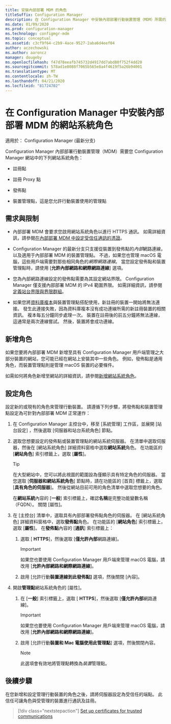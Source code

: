 ```yaml
---
title: 安裝內部部署 MDM 的角色
titleSuffix: Configuration Manager
description: 在 Configuration Manager 中安裝內部部署行動裝置管理（MDM）所需的網站系統角色。
ms.date: 01/09/2020
ms.prod: configuration-manager
ms.technology: configmgr-mdm
ms.topic: conceptual
ms.assetid: c3cf9f64-c2b9-4ace-9527-2aba6d4eef04
author: aczechowski
ms.author: aaroncz
manager: dougeby
ms.openlocfilehash: f47d78eeafb745732d4917dd7abd80f752f4dd20
ms.sourcegitcommit: 578ad1e8088f7065b565e8a4f4619f5a26b94001
ms.translationtype: MT
ms.contentlocale: zh-TW
ms.lasthandoff: 04/21/2020
ms.locfileid: "81724702"
---
```

# <a name="install-site-system-roles-for-on-premises-mdm-in-configuration-manager"></a>在 Configuration Manager 中安裝內部部署 MDM 的網站系統角色

適用於：  Configuration Manager (最新分支)

Configuration Manager 內部部署行動裝置管理（MDM）需要您 Configuration Manager 網站中的下列網站系統角色：

- 註冊點

- 註冊 Proxy 點

- 發佈點

- 裝置管理點，這是您允許行動裝置使用的管理點

## <a name="requirements-and-limitations"></a>需求與限制

- 內部部署 MDM 會要求您啟用網站系統角色以進行 HTTPS 通訊。 如需詳細資訊，請參閱[在內部部署 MDM 中設定受信任通訊的憑證](set-up-certificates-on-premises-mdm.md)。

- Configuration Manager 的最新分支只支援從裝置到發佈點的*內部*網路連線，以及適用于內部部署 MDM 的裝置管理點。 不過，如果您也管理 macOS 電腦，這些用戶端需要對那些相同角色的*網際網路連線*。 當您設定發佈點和裝置管理點時，請使用 [**允許內部網路和網際網路連線**] 選項。

- 您為內部網路連線設定的發佈點需要為其設定網站界限。 Configuration Manager 僅支援內部部署 MDM 的 IPv4 範圍界限。 如需詳細資訊，請參閱[定義站台界限與界限群組](../../core/servers/deploy/configure/define-site-boundaries-and-boundary-groups.md)。

- 如果您將[資料庫複本](../../core/servers/deploy/configure/database-replicas-for-management-points.md)與裝置管理點搭配使用，新註冊的裝置一開始將無法連接。 發生此連接失敗，因為資料庫複本沒有成功連線所需的新註冊裝置的相關資訊。 複本每五分鐘同步處理一次。 裝置在註冊後的前五分鐘將無法連線，這通常是兩次連線嘗試。 然後，裝置將會成功連線。

## <a name="add-roles"></a>新增角色

如果您要將內部部署 MDM 新增至具有 Configuration Manager 用戶端管理之大部分裝置的網站，您可能已經在網站上安裝其中一些角色。 例如，發佈點是通用角色，而裝置管理點則是管理 macOS 裝置的必要條件。

如需如何將角色新增至網站的詳細資訊，請參閱[新增網站系統角色](../../core/servers/deploy/configure/install-site-system-roles.md)。

## <a name="configure-roles"></a>設定角色

設定新的或現有的角色來管理行動裝置。 請遵循下列步驟，將發佈點和裝置管理點設定為可針對內部部署 MDM 正常運作：

1. 在 Configuration Manager 主控台中，移至 [系統管理]  工作區，並展開 [站台設定]  ，然後選取 [伺服器和站台系統角色]  節點。

1. 選取您想要設定的發佈點或裝置管理點的網站系統伺服器。 在清單中選取伺服器，然後在 [網站系統角色] 詳細資料窗格中選取**網站系統**角色。 在功能區的 [**網站角色**] 索引標籤上，選取 [**屬性**]。

    > [!TIP]
    > 在大型網站中，您可以將此視圖的範圍設為僅顯示具有特定角色的伺服器。 當您選取 [**伺服器和網站系統角色**] 節點時，請在功能區的 [首頁] 標籤上，選取 [**具有角色的伺服器**]。 然後從網站目前可用的角色清單中選取您想要的角色。

    在**網站系統**內容的 [**一般**] 索引標籤上，確認**名稱**是完整功能變數名稱（FQDN）。 關閉 [屬性]。

1. 在 [主控台] 清單中，選取具有內部部署發佈點角色的伺服器。 在 [網站系統角色] 詳細資料窗格中，選取**發佈點**角色。 在功能區的 [**網站角色**] 索引標籤上，選取 [**屬性**]。 在**發佈點**內容的 [**通訊**] 索引標籤上：

    1. 選取 [ **HTTPS**]，然後選取 [**僅允許內部**網路連線]。

        > [!IMPORTANT]
        > 如果您也要使用 Configuration Manager 用戶端來管理 macOS 電腦，請改用 [**允許內部網路和網際網路連線**]。

    1. 啟用 [允許行動**裝置連線到此發佈點]** 選項，然後關閉 [內容]。

1. 開啟**管理點**網站系統角色的 [屬性]。

    1. 在 [**一般**] 索引標籤上，選取 [ **HTTPS**]，然後選取 [**僅允許內部**網路連線]。

        > [!IMPORTANT]
        > 如果您也要使用 Configuration Manager 用戶端來管理 macOS 電腦，請改用 [**允許內部網路和網際網路連線**]。

    1. 啟用 [允許行動**裝置和 Mac 電腦使用此管理點**] 選項，然後關閉內容。

        > [!NOTE]
        > 此選項會有效地將管理點轉換為*裝置*管理點。  

## <a name="next-step"></a>後續步驟

在您新增和設定管理行動裝置的角色之後，請將伺服器設定為受信任的端點。 此信任可讓角色與受管理的裝置進行通訊及註冊。

> [!div class="nextstepaction"]
> [Set up certificates for trusted communications](set-up-certificates-on-premises-mdm.md)
